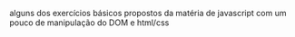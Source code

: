 alguns dos exercícios básicos propostos da matéria de javascript com um pouco de manipulação do DOM e html/css
